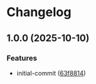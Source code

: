 # Changelog

## 1.0.0 (2025-10-10)


### Features

* initial-commit ([63f8814](https://github.com/open-crypto-broker/crypto-broker-deployment/commit/63f8814e4895fab4acb71ab22b16eed84e86621b))

